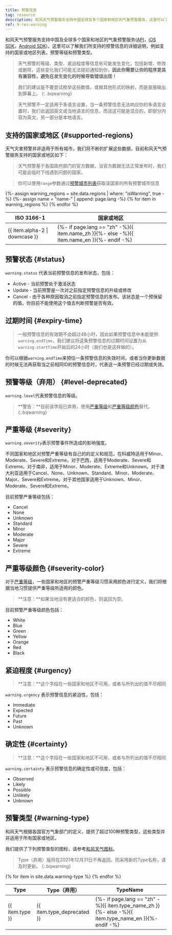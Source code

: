 ```yaml
---
title: 预警信息
tag: resource
description: 和风天气预警服务支持中国全球及多个国家和地区的气象预警服务，这里可以了解我们所支持的预警信息的详细说明，例如支持的国家和地区列表，预警等级和预警类型。
ref: 9-res-warning
---
```


和风天气预警服务支持中国及全球多个国家和地区的气象预警服务([API](/docs/api/warning/)，[iOS SDK](/docs/ios-sdk/ios-warning/)，[Android SDK](/docs/android-sdk/android-warning/))，这里可以了解我们所支持的预警信息的详细说明，例如支持的国家或地区列表，预警等级和预警类型。

> 天气预警的等级、类型、紧迫程度等信息有可能发生变化，包括新增、修改或删除，这些变化我们可能无法提前通知到你，**因此你需要让你的程序更具有兼容性，避免在发生变化的时候导致错误出现！**
>
>我们的建议是不要尝试枚举这些数值，或做其他形式的映射，而是直接输出到屏幕上。
{: .bqwarning}

> 天气预警不一定适用于多语言设置，当一条预警信息无法响应你的多语言设置时，我们会返回英文或当地语言的信息，而且这可能是混合的，即部分内容为英文，另一部分是本地语言。

## 支持的国家或地区 {#supported-regions}

天气灾害预警并非适用于所有城市，我们将不断的扩展这些数据，目前和风天气预警服务支持的国家或地区如下：

> 天气预警基于各国政府部门的官方数据，当官方数据无法正常发布时，我们可能会临时下线遇到问题的国家。

> 你可以使用`range`参数通过[预警城市列表](/docs/api/warning/weather-warning-city-list/)获取该国家的所有预警城市信息

<table>
  <thead>
    <tr>
      <th>ISO 3166-1</th>
      <th>国家或地区</th>
    </tr>
  </thead>
  <tbody>
  {%- assign warning_regions = site.data.regions | where: "isWarning", true -%}
  {%- assign name = "name-" | append: page.lang -%}
  {% for item in warning_regions %}
    <tr>
      <td>{{ item.alpha-2 | downcase  }}</td>
      <td>{%- if page.lang == "zh" -%}{{ item.name_zh  }}{%- else -%}{{ item.name_en  }}{%- endif -%}</td>
    </tr>
  {% endfor %}  
  </tbody>
</table>

## 预警状态 {#status}

`warning.status` 代表当前预警信息的发布状态，包括：

- Active - 当前预警处于激活状态
- Update - 当前预警是一次对之前指定预警信息的升级或修改
- Cancel - 由于各种原因取消之前指定预警信息的发布。该状态是一个预保留的值，你目前不能使用这个值去判断预警是否有效。

## 过期时间 {#expiry-time}

> 一般预警信息的有效期不会超过48小时，因此如果预警信息中未能提供`warning.endTime`，我们建议将这条预警信息的过期时间设置为从`warning.startTime`开始后的24小时（我们也是这样做的）。

你可以根据`warning.endTime`来预估一条预警信息的失效时间，或者当你更新数据的时候无法再获取当之前相同ID的预警信息时，代表这一条预警已经过期或失效。

## 预警等级（弃用） {#level-deprecated}

`warning.level`代表预警信息的等级。

> **警告：**目前该字段已弃用，使用[严重等级](/docs/resource/warning-info/#severity)和[严重等级颜色](/docs/resource/warning-info/#severity-color)替代。
{:.bqwarning}

## 严重等级 {#severity}

`warning.severity`表示预警事件所造成的影响强度。

不同国家和地区对预警严重等级有自己的的定义和规范，在科威特适用于Minor、Moderate、Severe和Extreme。对于巴西，适用于Moderate、Severe和Extreme。对于南非，适用于Minor、Moderate、Extreme和Unknown。对于澳大利亚适用于Cancel、None、Unknown、Standard、Minor、Moderate、Major、Severe和Extreme。对于其他国家适用于Unknown、Minor、Moderate、Severe和Extreme。

目前预警严重等级包括：

- Cancel
- None
- Unknown
- Standard
- Minor
- Moderate
- Major
- Severe
- Extreme

## 严重等级颜色 {#severity-color}

对于[严重等级](/docs/resource/warning-info/#severity)，一些国家和地区的预警严重等级习惯采用颜色进行定义，我们将根据当地习惯提供严重等级所适用的颜色。

> **注意：**如果当地没有更适合的颜色，则返回为空。

目前预警严重等级颜色包括：

- White 
- Blue 
- Green 
- Yellow 
- Orange 
- Red
- Black

## 紧迫程度 {#urgency}

> **注意：**这个字段在一些国家和地区不可用，或者与所列出的值不尽相同

`warning.urgency` 表示预警信息的紧迫性，包括：

- Immediate
- Expected
- Future
- Past
- Unknown

## 确定性 {#certainty}

> **注意：**这个字段在一些国家和地区不可用，或者与所列出的值不尽相同

`warning.certainty` 表示预警信息的确定性或可信度，包括：

- Observed
- Likely
- Possible
- Unlikely
- Unknown

## 预警类型 {#warning-type}

和风天气根据各国官方气象部门的定义，提供了超过100种预警类型，这些类型并非适用于所有国家或地区。 

我们提供了下列预警类型的图标，请参考[和风天气图标](https://icons.qweather.com/)。

> Type（弃用）版将在2021年12月31日不再返回，而采用新的Type名称，请及时更新。
{:.bqwarning}

<table>
  <thead>
    <tr>
      <th>Type</th>
      <th>Type（弃用）</th>
      <th>TypeName</th>
    </tr>
  </thead>
  <tbody>
  {% for item in site.data.warning-type %}
    <tr>
      <td>{{ item.type }}</td>
      <td>{{ item.type_deprecated }}</td>
      <td>{%- if page.lang == "zh" -%}{{ item.type_name_zh  }}{%- else -%}{{ item.type_name_en }}{%- endif -%}</td>
    </tr>
  {% endfor %}  
  </tbody>
</table>




